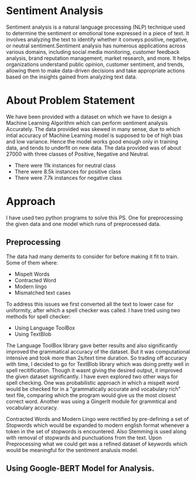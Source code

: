# Sentiment Analysis
  Sentiment analysis is a natural language processing (NLP) technique used to determine the sentiment or emotional tone expressed in a piece of text. It involves     analyzing the text to identify whether it conveys positive, negative, or neutral sentiment.Sentiment analysis has numerous applications across various domains, including social media monitoring, customer feedback analysis, brand reputation management, market research, and more. It helps organizations understand public opinion, customer sentiment, and trends, allowing them to make data-driven decisions and take appropriate actions based on the insights gained from analyzing text data.

# About Problem Statement
We have been provided with a dataset on which we have to design a Machine Learning Algorithm which can perform sentiment analysis Accurately. The data provided was skewed in many sense, due to which intial accuracy of Machine Learning model is supposed to be of high bias and low variance. Hence the model works good enough only in training data, and tends to underfit on new data. The data provided was of about 27000 with three classes of Positive, Negative and Neutral.

* There were 11k instances for neutral class
* There were 8.5k instances for positive class
* There were 7.7k instances for negative class

# Approach
I have used two python programs to solve this PS. One for preprocessing the given data and one model which runs of preprocessed data.

## Preprocessing
The data had many demerits to consider for before making it fit to train. Some of them where:
* Mispelt Words
* Contracted Word
* Modern lingo
* Mismatched text cases

To address this issues we first converted all the text to lower case for uniformity, after which a spell checker was called. I have tried using two methods for spell checker:
* Using Language ToolBox
* Using TextBlob

The Language ToolBox library gave better results and also significantly improved the grammatical accuracy of the dataset. But it was computational intensive and took more than 2s/text time duration. So trading off accuracy with time, I decided to go for TextBlob library which was doing pretty well in spell recitification. Though it wasnt giving the desired output, it improved the given dataset significantly. I have even explored two other ways for spell checking. One was probabilistic approach in which a mispelt word would be checked for in a "grammatically accurate and vocabulary rich" text file, comparing which the program would give us the most closest correct word. Another was using a GingerIt module for grammtical and vocabulary accuracy.

Contracted Words and Modern Lingo were rectified by pre-defining a set of Stopwords which would be expanded to modern english format whenever a token in the set of stopwords is encountered. Also Stemming is used along with removal of stopwards and punctuations from the text. Upon Preprocessing what we could get was a refined dataset of keywords which would be meaningful for the sentiment analusis model.

## Using Google-BERT Model for Analysis.

  

